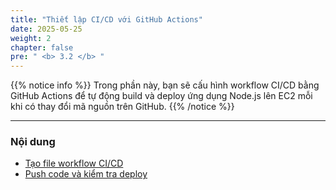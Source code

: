 ```yaml
---
title: "Thiết lập CI/CD với GitHub Actions"
date: 2025-05-25
weight: 2
chapter: false
pre: " <b> 3.2 </b> "
---
```


{{% notice info %}}
Trong phần này, bạn sẽ cấu hình workflow CI/CD bằng GitHub Actions để tự động build và deploy ứng dụng Node.js lên EC2 mỗi khi có thay đổi mã nguồn trên GitHub.
{{% /notice %}}

---

### Nội dung

- [Tạo file workflow CI/CD](3.2.1-create-workflow/)
- [Push code và kiểm tra deploy](3.2.2-test-deploy/)
